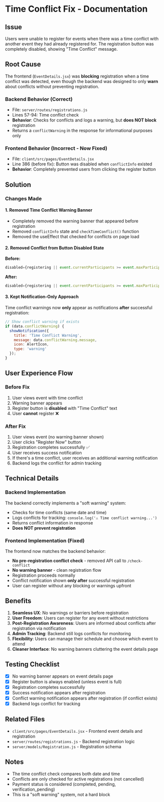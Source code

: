 # Time Conflict Fix - Documentation

## Issue
Users were unable to register for events when there was a time conflict with another event they had already registered for. The registration button was completely disabled, showing "Time Conflict" message.

## Root Cause
The frontend (`EventDetails.jsx`) was **blocking** registration when a time conflict was detected, even though the backend was designed to only **warn** about conflicts without preventing registration.

### Backend Behavior (Correct)
- File: `server/routes/registrations.js`
- Lines 57-94: Time conflict check
- **Behavior**: Checks for conflicts and logs a warning, but **does NOT block** registration
- Returns a `conflictWarning` in the response for informational purposes only

### Frontend Behavior (Incorrect - Now Fixed)
- File: `client/src/pages/EventDetails.jsx`
- Line 386 (before fix): Button was disabled when `conflictInfo` existed
- **Behavior**: Completely prevented users from clicking the register button

## Solution

### Changes Made

#### 1. Removed Time Conflict Warning Banner
- Completely removed the warning banner that appeared before registration
- Removed `conflictInfo` state and `checkTimeConflict()` function
- Removed the useEffect that checked for conflicts on page load

#### 2. Removed Conflict from Button Disabled State
**Before:**
```javascript
disabled={registering || event.currentParticipants >= event.maxParticipants || conflictInfo}
```

**After:**
```javascript
disabled={registering || event.currentParticipants >= event.maxParticipants}
```

#### 3. Kept Notification-Only Approach
Time conflict warnings now **only** appear as notifications **after** successful registration:
```javascript
// Show conflict warning if exists
if (data.conflictWarning) {
  showNotification({
    title: 'Time Conflict Warning',
    message: data.conflictWarning.message,
    icon: AlertIcon,
    type: 'warning'
  });
}
```

## User Experience Flow

### Before Fix
1. User views event with time conflict
2. Warning banner appears
3. Register button is **disabled** with "Time Conflict" text
4. User **cannot** register ❌

### After Fix
1. User views event (no warning banner shown)
2. User clicks "Register Now" button
3. Registration completes successfully ✅
4. User receives success notification
5. If there's a time conflict, user receives an additional warning notification
6. Backend logs the conflict for admin tracking

## Technical Details

### Backend Implementation
The backend correctly implements a "soft warning" system:
- Checks for time conflicts (same date and time)
- Logs conflicts for tracking: `console.log('⚠️ Time conflict warning...')`
- Returns conflict information in response
- **Does NOT prevent registration**

### Frontend Implementation (Fixed)
The frontend now matches the backend behavior:
- **No pre-registration conflict check** - removed API call to `/check-conflict`
- **No warning banner** - clean registration flow
- Registration proceeds normally
- Conflict notification shown **only after** successful registration
- User can register without any blocking or warnings upfront

## Benefits

1. **Seamless UX**: No warnings or barriers before registration
2. **User Freedom**: Users can register for any event without restrictions
3. **Post-Registration Awareness**: Users are informed about conflicts after registration via notification
4. **Admin Tracking**: Backend still logs conflicts for monitoring
5. **Flexibility**: Users can manage their schedule and choose which event to attend
6. **Cleaner Interface**: No warning banners cluttering the event details page

## Testing Checklist

- [x] No warning banner appears on event details page
- [x] Register button is always enabled (unless event is full)
- [x] Registration completes successfully
- [x] Success notification appears after registration
- [x] Conflict warning notification appears after registration (if conflict exists)
- [x] Backend logs conflict for tracking

## Related Files

- `client/src/pages/EventDetails.jsx` - Frontend event details and registration
- `server/routes/registrations.js` - Backend registration logic
- `server/models/Registration.js` - Registration schema

## Notes

- The time conflict check compares both date and time
- Conflicts are only checked for active registrations (not cancelled)
- Payment status is considered (completed, pending, verification_pending)
- This is a "soft warning" system, not a hard block
